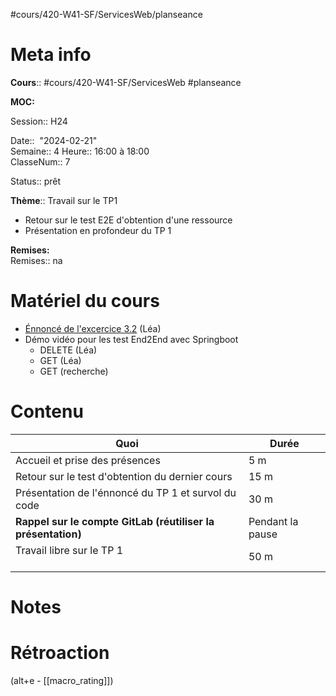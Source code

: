 #cours/420-W41-SF/ServicesWeb/planseance
# Meta info

**Cours**:: #cours/420-W41-SF/ServicesWeb #planseance

**MOC:** 

Session:: H24

Date::  "2024-02-21"  
Semaine:: 4
Heure:: 16:00 à 18:00  
ClasseNum:: 7

Status:: <span class="chip ready">prêt</span> 

**Thème**:: Travail sur le TP1
* Retour sur le test E2E d'obtention d'une ressource
* Présentation en profondeur du TP 1

**Remises:**  
Remises:: <span class="chip na">na</span>

# Matériel du cours
* [Énnoncé de l'excercice 3.2](https://csfoy-lea.omnivox.ca/cvir/rtrv/ReadDocumentTravail.aspx/Exercice_3.2_-_Tests_Bout-En-Bout.pdf?idtravail=3e57cc4e-157b-4845-9338-f819f0c4cbb4&iddocumenttravail=190ff94d-b4e6-404f-9c45-a90510ebd784&C=SFO&E=P&L=FRA&Ref=20240221120627&SID=44626be4-7e75-418f-8537-dd1c3c5500de&Info=YWV1bGpkRUJkZi8veWRMWEJFbmk1WGRaZWxoS0Mwem1tdXErN1lVclZvQUNkZ3h6YldGREZWTXFudkQ4aVhHQnBUVHcyZkhUbDlTdzlIRStSanc4SGhCSmlXcjlmWXJQNlh1Y1JjTlhiVENlZHYwcS80M3RQbCtJb3RPcGUvdUJrUUJSendDK2p6U0U5d01FbC90WlNRPT0_) (Léa)
* Démo vidéo pour les test End2End avec Springboot
	* DELETE (Léa)
	* GET (Léa)
	* GET (recherche)

# Contenu
| Quoi | Durée |
| ---- | ---- |
| Accueil et prise des présences | 5 m |
| Retour sur le test d'obtention du dernier cours | 15 m |
| Présentation de l'énnoncé du TP 1 et survol du code | 30 m |
|  **Rappel sur le compte GitLab (réutiliser la présentation)** | Pendant la pause |
| Travail libre sur le TP 1<br><br> | 50 m |
# Notes

# Rétroaction
(alt+e - [[macro_rating]])